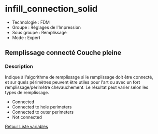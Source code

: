 # infill_connection_solid

* Technologie : FDM
* Groupe : Réglages de l'Impression
* Sous groupe : Remplissage 
* Mode : Expert

## Remplissage connecté Couche pleine

### Description

Indique à l'algorithme de remplissage si le remplissage doit être connecté, et sur quels périmètres peuvent être utiles pour l'art ou avec un fort remplissage/périmètre chevauchement. Le résultat peut varier selon les types de remplissage.

 - Connected
 - Connected to hole perimeters
 - Connected to outer perimeters
 - Not connected

[Retour Liste variables](variable_list.md)